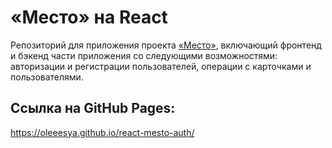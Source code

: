 # «Место» на React  
Репозиторий для приложения проекта [«Место»](https://github.com/Oleeesya/mesto-react), включающий фронтенд и бэкенд части приложения со следующими возможностями: авторизации и регистрации пользователей, операции с карточками и пользователями.  


## Ссылка на GitHub Pages:

https://oleeesya.github.io/react-mesto-auth/
